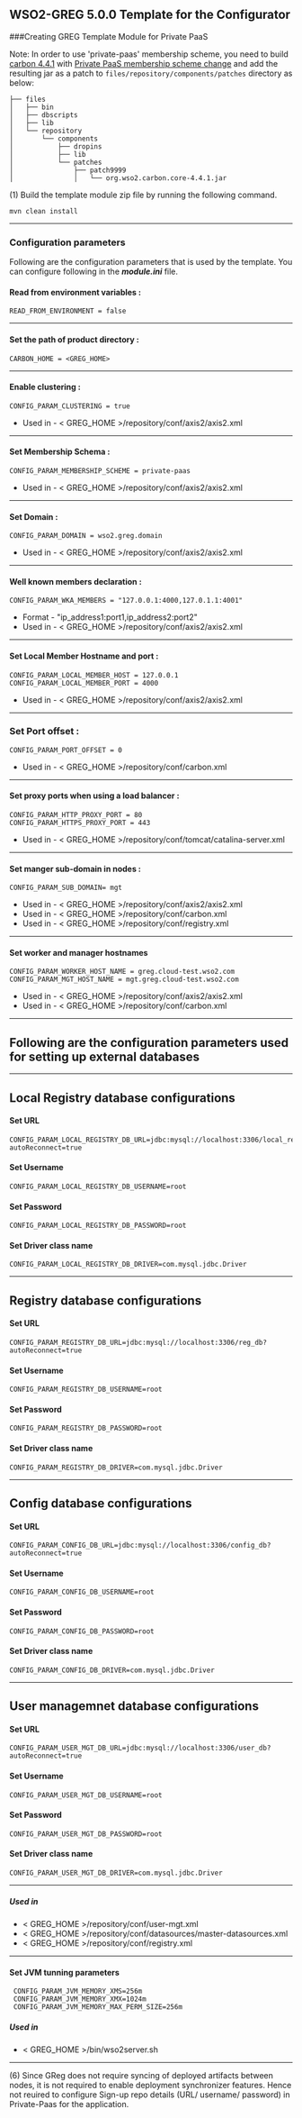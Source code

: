 WSO2-GREG 5.0.0 Template for the Configurator
---------------------------------------------

###Creating GREG Template Module for Private PaaS

Note: In order to use 'private-paas' membership scheme, you need to build
[carbon 4.4.1](https://github.com/wso2/carbon-kernel/tree/v4.4.1) with
[Private PaaS membership scheme change](https://github.com/wso2/carbon-kernel/pull/391)
and add the resulting jar as a patch to `files/repository/components/patches` directory as below:

```
├── files
│   ├── bin
│   ├── dbscripts
│   ├── lib
│   └── repository
│       └── components
│           ├── dropins
│           ├── lib
│           └── patches
│               ├── patch9999
│               │   └── org.wso2.carbon.core-4.4.1.jar
```

(1) Build the template module zip file by running the following command.

```
mvn clean install
```

---
### Configuration parameters
Following are the configuration parameters that is used by the template.
You can configure following in the ***module.ini*** file.

#### Read from environment variables :


    READ_FROM_ENVIRONMENT = false
 

-------------------------------------------------------------------------------------

#### Set the path of product directory :

    CARBON_HOME = <GREG_HOME>

---

#### Enable clustering : 

    CONFIG_PARAM_CLUSTERING = true

* Used in - < GREG_HOME >/repository/conf/axis2/axis2.xml

---

#### Set Membership Schema :

    CONFIG_PARAM_MEMBERSHIP_SCHEME = private-paas

* Used in - < GREG_HOME >/repository/conf/axis2/axis2.xml

---
        
#### Set Domain :

    CONFIG_PARAM_DOMAIN = wso2.greg.domain

* Used in - < GREG_HOME >/repository/conf/axis2/axis2.xml

---

#### Well known members declaration :

    CONFIG_PARAM_WKA_MEMBERS = "127.0.0.1:4000,127.0.1.1:4001"

* Format - "ip_address1:port1,ip_address2:port2"
* Used in - < GREG_HOME >/repository/conf/axis2/axis2.xml

---

#### Set Local Member Hostname and port :

    CONFIG_PARAM_LOCAL_MEMBER_HOST = 127.0.0.1
    CONFIG_PARAM_LOCAL_MEMBER_PORT = 4000

* Used in - < GREG_HOME >/repository/conf/axis2/axis2.xml

---

### Set Port offset :

    CONFIG_PARAM_PORT_OFFSET = 0

* Used in - < GREG_HOME >/repository/conf/carbon.xml

---
#### Set proxy ports when using a load balancer :

    CONFIG_PARAM_HTTP_PROXY_PORT = 80
    CONFIG_PARAM_HTTPS_PROXY_PORT = 443

* Used in - < GREG_HOME >/repository/conf/tomcat/catalina-server.xml

---
#### Set manger sub-domain in nodes  :

    CONFIG_PARAM_SUB_DOMAIN= mgt

 * Used in - < GREG_HOME >/repository/conf/axis2/axis2.xml
 * Used in - < GREG_HOME >/repository/conf/carbon.xml
 * Used in - < GREG_HOME >/repository/conf/registry.xml

---
#### Set worker and manager hostnames

    CONFIG_PARAM_WORKER_HOST_NAME = greg.cloud-test.wso2.com
    CONFIG_PARAM_MGT_HOST_NAME = mgt.greg.cloud-test.wso2.com

* Used in - < GREG_HOME >/repository/conf/axis2/axis2.xml
* Used in - < GREG_HOME >/repository/conf/carbon.xml

---

## Following are the configuration parameters used for setting up external databases 

---------------------------------------------------------
## Local Registry database configurations
#### Set URL
    CONFIG_PARAM_LOCAL_REGISTRY_DB_URL=jdbc:mysql://localhost:3306/local_reg_db?autoReconnect=true
#### Set Username
    CONFIG_PARAM_LOCAL_REGISTRY_DB_USERNAME=root
#### Set Password
    CONFIG_PARAM_LOCAL_REGISTRY_DB_PASSWORD=root
#### Set Driver class name
    CONFIG_PARAM_LOCAL_REGISTRY_DB_DRIVER=com.mysql.jdbc.Driver
---------------------------------------------------------

## Registry database configurations
#### Set URL
    CONFIG_PARAM_REGISTRY_DB_URL=jdbc:mysql://localhost:3306/reg_db?autoReconnect=true
#### Set Username
    CONFIG_PARAM_REGISTRY_DB_USERNAME=root
#### Set Password
    CONFIG_PARAM_REGISTRY_DB_PASSWORD=root
#### Set Driver class name
    CONFIG_PARAM_REGISTRY_DB_DRIVER=com.mysql.jdbc.Driver
---------------------------------------------------------

## Config database configurations
#### Set URL
    CONFIG_PARAM_CONFIG_DB_URL=jdbc:mysql://localhost:3306/config_db?autoReconnect=true
#### Set Username
    CONFIG_PARAM_CONFIG_DB_USERNAME=root
#### Set Password
    CONFIG_PARAM_CONFIG_DB_PASSWORD=root
#### Set Driver class name
    CONFIG_PARAM_CONFIG_DB_DRIVER=com.mysql.jdbc.Driver
---------------------------------------------------------

## User managemnet database configurations
#### Set URL
    CONFIG_PARAM_USER_MGT_DB_URL=jdbc:mysql://localhost:3306/user_db?autoReconnect=true
#### Set Username
    CONFIG_PARAM_USER_MGT_DB_USERNAME=root
#### Set Password
    CONFIG_PARAM_USER_MGT_DB_PASSWORD=root
#### Set Driver class name
    CONFIG_PARAM_USER_MGT_DB_DRIVER=com.mysql.jdbc.Driver
---------------------------------------------------------

##### Used in 

* < GREG_HOME >/repository/conf/user-mgt.xml
* < GREG_HOME >/repository/conf/datasources/master-datasources.xml
* < GREG_HOME >/repository/conf/registry.xml
---------------------------------------------------------

#### Set JVM tunning parameters

     CONFIG_PARAM_JVM_MEMORY_XMS=256m
     CONFIG_PARAM_JVM_MEMORY_XMX=1024m
     CONFIG_PARAM_JVM_MEMORY_MAX_PERM_SIZE=256m

##### Used in 

* < GREG_HOME >/bin/wso2server.sh
---------------------------------------------------------


(6) Since GReg does not require syncing of deployed artifacts between nodes, it is not required to enable deployment synchronizer features. Hence not reuired to configure Sign-up repo details (URL/ username/ password) in Private-Paas for the application.
